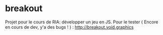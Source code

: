 # breakout
Projet pour le cours de RIA: développer un jeu en JS.
Pour le tester ( Encore en cours de dev, y'a des bugs ! ) :
http://breakout.void.graphics
